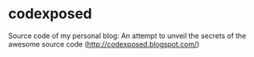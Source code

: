 # codexposed
Source code of my personal blog: An attempt to unveil the secrets of the awesome source code (http://codexposed.blogspot.com/)
